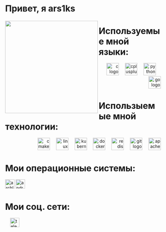 <h1 align="left">Привет, я ars1ks</h1>

###

<img align="left" height="300" src="https://media1.tenor.com/m/hmIAHNMWePIAAAAd/%D1%83%D1%82%D0%B5%D0%BD%D0%B0-%D1%81%D1%82%D0%B0%D0%BD%D0%BE%D0%B2%D1%8F%D1%81%D1%8C-%D0%B2%D0%BE%D0%BB%D1%88%D0%B5%D0%B1%D0%BD%D0%B8%D1%86%D0%B5%D0%B9.gif"  />

###

<h1 align="left">Используемые мной языки:</h1>

<div align="right">
  <img src="https://cdn.jsdelivr.net/gh/devicons/devicon/icons/c/c-original.svg" height="40" alt="c logo"  />
  <img width="12" />
  <img src="https://cdn.jsdelivr.net/gh/devicons/devicon/icons/cplusplus/cplusplus-original.svg" height="40" alt="cplusplus logo"  />
  <img width="12" />
  <img src="https://cdn.jsdelivr.net/gh/devicons/devicon/icons/python/python-original.svg" height="40" alt="python logo"  />
  <img width="12" />
  <img src="https://cdn.simpleicons.org/go/00ADD8" height="40" alt="go logo"  />
</div>

<h1 align="left">Использыемые мной технологии:</h1>

<div align="right">
  <img src="https://skillicons.dev/icons?i=cmake" height="40" alt="cmake logo"  />
  <img width="12" />
  <img src="https://skillicons.dev/icons?i=linux" height="40" alt="linux logo"  />
  <img width="12" />
  <img src="https://skillicons.dev/icons?i=kubernetes" height="40" alt="kubernetes logo"  />
  <img width="12" />
  <img src="https://cdn.jsdelivr.net/gh/devicons/devicon/icons/docker/docker-original.svg" height="40" alt="docker logo"  />
  <img width="12" />
  <img src="https://skillicons.dev/icons?i=redis" height="40" alt="redis logo"  />
  <img width="12" />
  <img src="https://cdn.jsdelivr.net/gh/devicons/devicon/icons/git/git-original.svg" height="40" alt="git logo"  />
  <img width="12" />
  <img src="https://cdn.jsdelivr.net/gh/devicons/devicon/icons/apachekafka/apachekafka-original.svg" height="40" alt="apachekafka logo"  />
</div>

<h1 align="left">Мои операционные системы:</h1>
<div align="left">
  <img src="https://img.shields.io/badge/Arch_Linux-1793D1?style=for-the-badge&logo=arch-linux&logoColor=white" height="30" alt="archlinux logo" />
  
<img src="https://img.shields.io/badge/Android-3DDC84?style=for-the-badge&logo=android&logoColor=black" height="30" alt="android logo" />

</div> 

<h1 align="left">Мои соц. сети:</h1>

<div align="left">
  <img width="12" />
    <a href="https://t.me/ars1ks" target="_blank">
    <img src="https://img.shields.io/badge/Telegram-2CA5E0?style=for-the-badge&logo=telegram&logoColor=white" height="30" alt="telegram logo" />
  </a>
</div>

<br clear="both">
